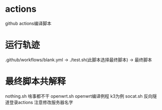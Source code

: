 # actions
github actions编译脚本

# 运行轨迹
.github/workflows/blank.yml -> ./test.sh(此脚本选择最终脚本) -> 最终脚本

# 最终脚本共解释
nothing.sh 啥事都不干
openwrt.sh openwrt编译例程 k3为例
socat.sh   反向隧道登录actions 注意修改服务器名字
